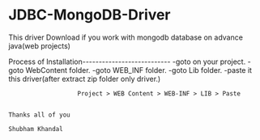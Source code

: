 # JDBC-MongoDB-Driver
This driver Download if you work with mongodb database on advance java(web projects)

Process of Installation---------------------------
                       -goto on your project.
                       -goto WebContent folder.
                       -goto WEB_INF folder.
                       -goto Lib folder.
                       -paste it this driver(after extract zip folder only driver.)
                       
                       Project > WEB Content > WEB-INF > LIB > Paste
                       
                                                                                                               Thanks all of you
                                                                                                               Shubham Khandal
